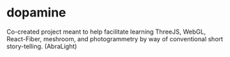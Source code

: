 # dopamine
Co-created project meant to help facilitate learning ThreeJS, WebGL, React-Fiber, meshroom, and photogrammetry by way of conventional short story-telling. (AbraLight)
